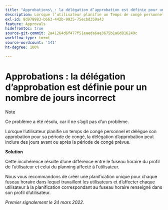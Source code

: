 ```yaml
---
title: "Approbations\_: la délégation d’approbation est définie pour un nombre de jours incorrect"
description: Lorsque l’utilisateur planifie un Temps de congé personnel et délègue son approbation pour sa période de congé, la délégation d’approbation peut inclure des jours avant ou après la période de congé prévue.
exl-id: 8d978983-b663-442b-9935-75ecbd359a43
feature: Approvals
hidefromtoc: true
source-git-commit: 2a41264d6f477f51eaeda6ae3675b1a6d816249c
workflow-type: tm+mt
source-wordcount: '141'
ht-degree: 100%

---
```


# Approbations : la délégation d’approbation est définie pour un nombre de jours incorrect

>[!NOTE]
>
>Ce problème a été résolu, car il ne s’agit pas d’un problème.

Lorsque l’utilisateur planifie un temps de congé personnel et délègue son approbation pour sa période de congé, la délégation d’approbation peut inclure des jours avant ou après la période de congé prévue.

**Solution**

Cette incohérence résulte d’une différence entre le fuseau horaire du profil de l’utilisateur et celui du planning affecté à l’utilisateur.

Nous vous recommandons de créer une planification unique pour chaque fuseau horaire dans lequel travaillent les utilisateurs et d’affecter chaque utilisateur à la planification correspondant au fuseau horaire renseigné dans son profil d’utilisateur.

_Premier signalement le 24 mars 2022._
